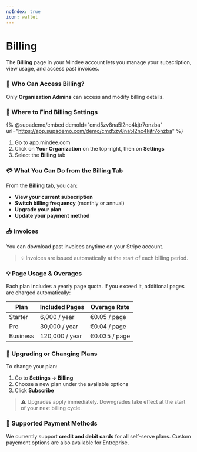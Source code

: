```yaml
---
noIndex: true
icon: wallet
---
```


# Billing

The **Billing** page in your Mindee account lets you manage your subscription, view usage, and access past invoices.

### 🔐 Who Can Access Billing?

Only **Organization Admins** can access and modify billing details.

### 📍 Where to Find Billing Settings

{% @supademo/embed demoId="cmd5zv8na5l2nc4kjtr7onzba" url="https://app.supademo.com/demo/cmd5zv8na5l2nc4kjtr7onzba" %}

1. Go to app.mindee.com
2. Click on **Your Organization** on the top-right, then on **Settings**
3. Select the **Billing** tab

### 💳 What You Can Do from the Billing Tab

From the **Billing** tab, you can:

* **View your current subscription**
* **Switch billing frequency** (monthly or annual)
* **Upgrade your plan**
* **Update your payment method**

### 📥 Invoices

You can download past invoices anytime on your Stripe account.

> 💡 Invoices are issued automatically at the start of each billing period.

### 💡 Page Usage & Overages

Each plan includes a yearly page quota. If you exceed it, additional pages are charged automatically:

| Plan     | Included Pages | Overage Rate  |
| -------- | -------------- | ------------- |
| Starter  | 6,000 / year   | €0.05 / page  |
| Pro      | 30,000 / year  | €0.04 / page  |
| Business | 120,000 / year | €0.035 / page |

### 🔁 Upgrading or Changing Plans

To change your plan:

1. Go to **Settings → Billing**
2. Choose a new plan under the available options
3. Click **Subscribe**

> ⚠️ Upgrades apply immediately. Downgrades take effect at the start of your next billing cycle.

### 🧾 Supported Payment Methods

We currently support **credit and debit cards** for all self-serve plans. Custom payement options are also available for Entreprise.
